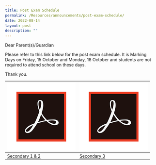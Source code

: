 ```yaml
---
title: Post Exam Schedule
permalink: /Resources/announcements/post-exam-schedule/
date: 2022-08-14
layout: post
description: ""
---
```

Dear Parent(s)/Guardian

Please refer to this link below for the post exam schedule. It is Marking Days on Friday, 15 October and Monday, 18 October and students are not required to attend school on these days.

Thank you.

<table>
<thead>
  <tr>
    <th><img src="/images/acrobat.png" alt="Adobe Acrobat" width="225" height="225"></th>
    <th><img src="/images/acrobat.png" alt="Adobe Acrobat" width="225" height="225"></th>
  </tr>
</thead>
<tbody>
  <tr>
    <td><a href="https://www.sgs.edu.sg/wp-content/uploads/2021/10/Website_Sec-12_Parent-Letter_Post-Exam-Schedule.pdf">Secondary 1 &amp; 2</a></td>
    <td><a href="https://www.sgs.edu.sg/wp-content/uploads/2021/10/Website_Sec-3_Parent-Letter_Post-Exam-Schedule.pdf">Secondary 3</a></td>
  </tr>
</tbody>
</table>